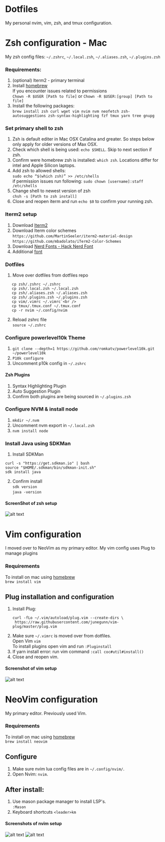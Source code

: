 # Dotfiles
My personal nvim, vim, zsh, and tmux configuration.

# Zsh configuration - Mac
My zsh config files:
`~/.zshrc`, `~/.local.zsh`, `~/.aliases.zsh`, `~/.plugins.zsh`

### Requirements:
1. (optional) Iterm2 - primary terminal
2. Install [homebrew](https://brew.sh/)<br />
   If you encounter issues related to permissions<br />
   `Chown -R $USER [Path to file]` or `Chown -R $USER:[group] [Path to file]`<br />
5. Install the following packages:<br />
```brew install zsh curl wget vim nvim nvm neofetch zsh-autosuggestions zsh-syntax-highlighting fzf tmux yarn tree gnupg```<br />

### Set primary shell to zsh 
1. Zsh is default editer in Mac OSX Catalina and greater. So steps below only apply for older versions of Max OSX.
2. Check which shell is being used: `echo $SHELL`. Skip to next section if zsh.
3. Confirm were homebrew zsh is installed: `which zsh`. Locations differ for intel and Apple Silicon laptops.
4. Add zsh to allowed shells:<br />
   `sudo echo “$(which zsh)” >> /etc/shells`<br />
   if permission issues run following: `sudo chown [username]:staff /etc/shells`<br />
6. Change shell to newest version of zsh<br />
`chsh -s [Path to zsh install]`<br />
7. Close and reopen iterm and run `echo $0` to confirm your running zsh.

### Iterm2 setup
1. Download [Iterm2](https://www.iterm2.com/)<br />
2. Download Iterm color schemes<br />
`https://github.com/MartinSeeler/iterm2-material-design`<br />
`https://github.com/mbadolato/iTerm2-Color-Schemes`<br />
3. Download [Nerd Fonts - Hack Nerd Font](https://github.com/ryanoasis/nerd-fonts)<br />
4. Additional [font](https://github.com/Falkor/dotfiles/blob/master/fonts/SourceCodePro%2BPowerline%2BAwesome%2BRegular.ttf)<br />

### Dotfiles
1. Move over dotfiles from dotfiles repo<br />
```
   cp zsh/.zshrc ~/.zshrc
   cp zsh/.local.zsh ~/.local.zsh
   cp zsh/.aliases.zsh ~/.aliases.zsh
   cp zsh/.plugins.zsh ~/.plugins.zsh
   cp vim/.vimrc ~/.vimrc`<br />
   cp tmux/.tmux.conf ~/.tmux.conf
   cp -r nvim ~/.config/nvim
```
2. Reload zshrc file<br />
   `source ~/.zshrc`<br />

### Configure powerlevel10k Theme
1. `git clone --depth=1 https://github.com/romkatv/powerlevel10k.git ~/powerlevel10k`
2. `P10k configure`
3. Uncomment p10k config in `~/.zshrc`

#### Zsh Plugins
1. Syntax Highlighting Plugin<br />
2. Auto Suggestion Plugin<br />
3. Confirm both plugins are being sourced in `~/.plugins.zsh`

### Configure NVM & install node
1. `mkdir ~/.nvm`
2. Uncomment nvm export in `~/.local.zsh`
3. `nvm install node`

### Install Java using SDKMan
1. Install SDKMan
```
curl -s "https://get.sdkman.io" | bash
source "$HOME/.sdkman/bin/sdkman-init.sh"
sdk install java
```
2. Confirm install<br />
   `sdk version `<br />
   `java -version`<br />

#### ScreenShot of zsh setup
![alt text](https://raw.githubusercontent.com/abfarah/dotfiles/master/Zsh_Screenshot.png "Zsh Setup")

# Vim configuration 
I moved over to NeoVim as my primary editor.
My vim config uses Plug to manage plugins

### Requirements
To install on mac using [homebrew](https://brew.sh/) <br />
   `brew install vim`<br />

## Plug installation and configuration
1. Install Plug:<br />
   ```
   curl -fLo ~/.vim/autoload/plug.vim --create-dirs \
    https://raw.githubusercontent.com/junegunn/vim-plug/master/plug.vim
   ```
2. Make sure `~/.vimrc` is moved over from dotfiles.<br />
   Open Vim `vim`<br />
   To install plugins open vim and run `:Pluginstall`<br />
3. If yarn install error:
   run vim command `:call coc#util#install()`
3. Close and reopen vim.

#### Screenshot of vim setup
![alt text](https://raw.githubusercontent.com/abfarah/dotfiles/master/Vim_Setup.png "Vim Setup")

# NeoVim configuration 
My primary editor. Previously used Vim.

### Requirements
To install on mac using [homebrew](https://brew.sh/) <br />
   `brew install neovim`<br />

## Configure
1. Make sure nvim lua config files are in `~/.config/nvim/`.
2. Open Nvim: `nvim`.

## After install:
1. Use mason package manager to install LSP's.<br />
   `:Mason`<br />
3. Keyboard shortcuts `<leader>km`

#### Screenshots of nvim setup
![alt text](https://raw.githubusercontent.com/abfarah/dotfiles/master/Nvim_Setup1 "Nvim Setup")
![alt text](https://raw.githubusercontent.com/abfarah/dotfiles/master/Nvim_Setup2 "Nvim Setup")

